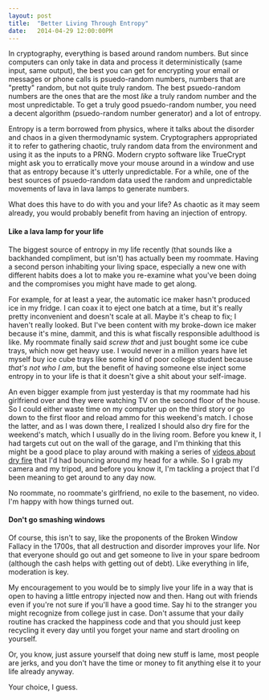 ```yaml
---
layout: post
title:  "Better Living Through Entropy"
date:   2014-04-29 12:00:00PM
---
```


In cryptography, everything is based around random numbers. But since computers can only take in data and process it deterministically (same input, same output), the best you can get for encrypting your email or messages or phone calls is psuedo-random numbers, numbers that are "pretty" random, but not quite truly random. The best psuedo-random numbers are the ones that are the most *like* a truly random number and the most unpredictable. To get a truly good psuedo-random number, you need a decent algorithm (psuedo-random number generator) and a lot of entropy.

Entropy is a term borrowed from physics, where it talks about the disorder and chaos in a given thermodynamic system. Cryptographers appropriated it to refer to gathering chaotic, truly random data from the environment and using it as the inputs to a PRNG. Modern crypto software like TrueCrypt might ask you to erratically move your mouse around in a window and use that as entropy because it's utterly unpredictable. For a while, one of the best sources of psuedo-random data used the random and unpredictable movements of lava in lava lamps to generate numbers.

What does this have to do with you and your life? As chaotic as it may seem already, you would probably benefit from having an injection of entropy.

#### Like a lava lamp for your life

The biggest source of entropy in my life recently (that sounds like a backhanded compliment, but isn't) has actually been my roommate. Having a second person inhabiting your living space, especially a new one with different habits does a lot to make you re-examine what you've been doing and the compromises you might have made to get along.

For example, for at least a year, the automatic ice maker hasn't produced ice in my fridge. I can coax it to eject one batch at a time, but it's really pretty inconvenient and doesn't scale at all. Maybe it's cheap to fix; I haven't really looked. But I've been content with my broke-down ice maker because it's mine, dammit, and this is what fiscally responsible adulthood is like. My roommate finally said *screw that* and just bought some ice cube trays, which now get heavy use. I would never in a million years have let myself buy ice cube trays like some kind of poor college student because *that's not who I am*, but the benefit of having someone else inject some entropy in to your life is that it doesn't give a shit about your self-image.

An even bigger example from just yesterday is that my roommate had his girlfriend over and they were watching TV on the second floor of the house. So I could either waste time on my computer up on the third story or go down to the first floor and reload ammo for this weekend's match. I chose the latter, and as I was down there, I realized I should also dry fire for the weekend's match, which I usually do in the living room. Before you knew it, I had targets cut out on the wall of the garage, and I'm thinking that this might be a good place to play around with making a series of [videos about dry fire](https://www.youtube.com/watch?v=Vj9tjZTZt3A) that I'd had bouncing around my head for a while. So I grab my camera and my tripod, and before you know it, I'm tackling a project that I'd been meaning to get around to any day now.

No roommate, no roommate's girlfriend, no exile to the basement, no video. I'm happy with how things turned out.

#### Don't go smashing windows

Of course, this isn't to say, like the proponents of the Broken Window Fallacy in the 1700s, that all destruction and disorder improves your life. Nor that everyone should go out and get someone to live in your spare bedroom (although the cash helps with getting out of debt). Like everything in life, moderation is key.

My encouragement to you would be to simply live your life in a way that is open to having a little entropy injected now and then. Hang out with friends even if you're not sure if you'll have a good time. Say hi to the stranger you might recognize from college just in case. Don't assume that your daily routine has cracked the happiness code and that you should just keep recycling it every day until you forget your name and start drooling on yourself.

Or, you know, just assure yourself that doing new stuff is lame, most people are jerks, and you don't have the time or money to fit anything else it to your life already anyway.

Your choice, I guess.
